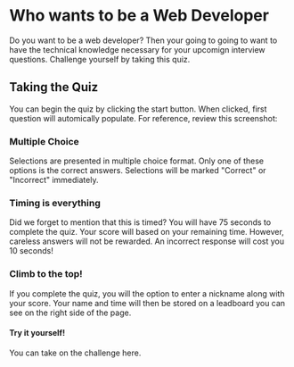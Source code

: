 # Who wants to be a Web Developer

Do you want to be a web developer? Then your going to going to want to have the technical knowledge necessary for your upcomign interview questions. Challenge yourself by taking this quiz.

## Taking the Quiz

You can begin the quiz by clicking the start button. When clicked, first question will automically populate. For reference, review this screenshot:



### Multiple Choice

Selections are presented in multiple choice format. Only one of these options is the correct answers. Selections will be marked "Correct" or "Incorrect" immediately.

### Timing is everything

Did we forget to mention that this is timed? You will have 75 seconds to complete the quiz. Your score will based on your remaining time. However, careless answers will not be rewarded. An incorrect response will cost you 10 seconds!

### Climb to the top!

If you complete the quiz, you will the option to enter a nickname along with your score. Your name and time will then be stored on a leadboard you can see on the right side of the page.

#### Try it yourself!

You can take on the challenge here.
